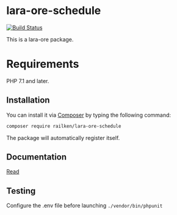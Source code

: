 # lara-ore-schedule

[![Build Status](https://img.shields.io/travis/railken/lara-ore-schedule/master.svg?style=flat-square)](https://travis-ci.org/railken/lara-ore-schedule)

This is a lara-ore package.

# Requirements

PHP 7.1 and later.

## Installation

You can install it via [Composer](https://getcomposer.org/) by typing the following command:

```bash
composer require railken/lara-ore-schedule
```

The package will automatically register itself.

## Documentation

[Read](docs/index.md)

## Testing

Configure the .env file before launching `./vendor/bin/phpunit`